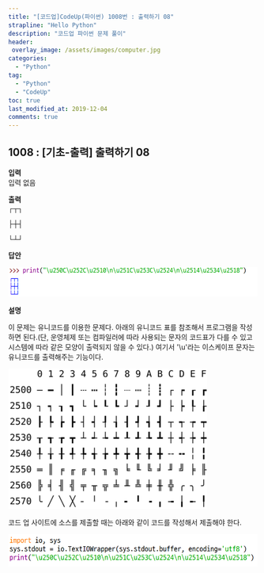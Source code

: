 ```yaml
---
title: "[코드업]CodeUp(파이썬) 1008번 : 출력하기 08"
strapline: "Hello Python"
description: "코드업 파이썬 문제 풀이"
header:
 overlay_image: /assets/images/computer.jpg
categories:
  - "Python"
tag:
  - "Python"
  - "CodeUp"
toc: true
last_modified_at: 2019-12-04
comments: true
---
```


## 1008 : [기초-출력] 출력하기 08


**입력**<br>
입력 없음

**출력**<br>
┌┬┐

├┼┤

└┴┘


**답안**<br>

![a1008](/assets/images/1008.jpg)


**설명**

이 문제는 유니코드를 이용한 문제다. 아래의 유니코드 표를 참조해서 프로그램을 작성하면 된다.(단, 운영체제 또는 컴파일러에 따라 사용되는 문자의 코드표가 다를 수 있고 시스템에 따라 같은 모양이 출력되지 않을 수 있다.) 여기서 '\u'라는 이스케이프 문자는 유니코드를 출력해주는 기능이다.

![a1008](/assets/images/1008-2.jpg)

코드 업 사이트에 소스를 제출할 때는 아래와 같이 코드를 작성해서 제출해야 한다. 

![a1008](/assets/images/1008-1.jpg)

